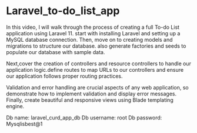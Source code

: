 # Laravel_to-do_list_app

In this video, I will walk through the process of creating a full To-do List application using Laravel 11. start with installing Laravel and setting up a MySQL database connection. Then, move on to creating models and migrations to structure our database. also generate factories and seeds to populate our database with sample data.

Next,cover the creation of controllers and resource controllers to handle our application logic.define routes to map URLs to our controllers and ensure our application follows proper routing practices.

Validation and error handling are crucial aspects of any web application, so demonstrate how to implement validation and display error messages. Finally, create beautiful and responsive views using Blade templating engine.

Db name: laravel_curd_app_db
Db username: root
Db password: Mysqlisbest@1
